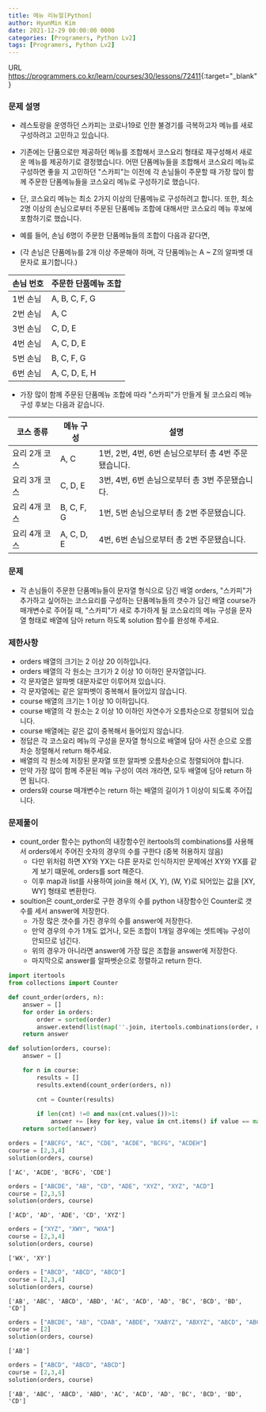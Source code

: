 ```yaml
---
title: 메뉴 리뉴얼[Python]
author: HyunMin Kim
date: 2021-12-29 00:00:00 0000
categories: [Programers, Python Lv2]
tags: [Programers, Python Lv2]
---
```


URL <https://programmers.co.kr/learn/courses/30/lessons/72411>{:target="_blank"}

### 문제 설명
- 레스토랑을 운영하던 스카피는 코로나19로 인한 불경기를 극복하고자 메뉴를 새로 구성하려고 고민하고 있습니다.
- 기존에는 단품으로만 제공하던 메뉴를 조합해서 코스요리 형태로 재구성해서 새로운 메뉴를 제공하기로 결정했습니다. 어떤 단품메뉴들을 조합해서 코스요리 메뉴로 구성하면 좋을 지 고민하던 "스카피"는 이전에 각 손님들이 주문할 때 가장 많이 함께 주문한 단품메뉴들을 코스요리 메뉴로 구성하기로 했습니다.
- 단, 코스요리 메뉴는 최소 2가지 이상의 단품메뉴로 구성하려고 합니다. 또한, 최소 2명 이상의 손님으로부터 주문된 단품메뉴 조합에 대해서만 코스요리 메뉴 후보에 포함하기로 했습니다.

- 예를 들어, 손님 6명이 주문한 단품메뉴들의 조합이 다음과 같다면,
- (각 손님은 단품메뉴를 2개 이상 주문해야 하며, 각 단품메뉴는 A ~ Z의 알파벳 대문자로 표기합니다.)

|손님 번호|	주문한 단품메뉴 조합|
|---|---|
|1번 손님|	A, B, C, F, G|
|2번 손님|	A, C|
|3번 손님|	C, D, E|
|4번 손님|	A, C, D, E|
|5번 손님|	B, C, F, G|
|6번 손님|	A, C, D, E, H|

- 가장 많이 함께 주문된 단품메뉴 조합에 따라 "스카피"가 만들게 될 코스요리 메뉴 구성 후보는 다음과 같습니다.

|코스 종류|메뉴 구성|설명|
|---|---|---|
|요리 2개 코스|	A, C|	1번, 2번, 4번, 6번 손님으로부터 총 4번 주문됐습니다.|
|요리 3개 코스|	C, D, E|	3번, 4번, 6번 손님으로부터 총 3번 주문됐습니다.|
|요리 4개 코스|	B, C, F, G|	1번, 5번 손님으로부터 총 2번 주문됐습니다.|
|요리 4개 코스|	A, C, D, E|	4번, 6번 손님으로부터 총 2번 주문됐습니다.|

### 문제
- 각 손님들이 주문한 단품메뉴들이 문자열 형식으로 담긴 배열 orders, "스카피"가 추가하고 싶어하는 코스요리를 구성하는 단품메뉴들의 갯수가 담긴 배열 course가 매개변수로 주어질 때, "스카피"가 새로 추가하게 될 코스요리의 메뉴 구성을 문자열 형태로 배열에 담아 return 하도록 solution 함수를 완성해 주세요.

### 제한사항
- orders 배열의 크기는 2 이상 20 이하입니다.
- orders 배열의 각 원소는 크기가 2 이상 10 이하인 문자열입니다.
- 각 문자열은 알파벳 대문자로만 이루어져 있습니다.
- 각 문자열에는 같은 알파벳이 중복해서 들어있지 않습니다.
- course 배열의 크기는 1 이상 10 이하입니다.
- course 배열의 각 원소는 2 이상 10 이하인 자연수가 오름차순으로 정렬되어 있습니다.
- course 배열에는 같은 값이 중복해서 들어있지 않습니다.
- 정답은 각 코스요리 메뉴의 구성을 문자열 형식으로 배열에 담아 사전 순으로 오름차순 정렬해서 return 해주세요.
- 배열의 각 원소에 저장된 문자열 또한 알파벳 오름차순으로 정렬되어야 합니다.
- 만약 가장 많이 함께 주문된 메뉴 구성이 여러 개라면, 모두 배열에 담아 return 하면 됩니다.
- orders와 course 매개변수는 return 하는 배열의 길이가 1 이상이 되도록 주어집니다.

### 문제풀이
- count_order 함수는 python의 내장함수인 itertools의 combinations를 사용해서 orders에서 주어진 숫자의 경우의 수를 구한다 (중복 허용하지 않음)
    - 다만 위처럼 하면 XY와 YX는 다른 문자로 인식하지만 문제에선 XY와 YX를 같게 보기 떄문에, orders를 sort 해준다.
    - 이후 map과 list를 사용하여 join을 해서 (X, Y), (W, Y)로 되어있는 값을 [XY, WY] 형태로 변환한다.
- soultion은 count_order로 구한 경우의 수를 python 내장함수인 Counter로 갯수를 세서 answer에 저장한다.
    - 가장 많은 갯수를 가진 경우의 수를 answer에 저장한다.
    - 만약 경우의 수가 1개도 없거나, 모든 조합이 1개일 경우에는 셋트메뉴 구성이 안되므로 넘긴다.
    - 위의 경우가 아니라면 answer에 가장 많은 조합을 answer에 저장한다.
    - 마지막으로 answer를 알파벳순으로 정렬하고 return 한다.


```python
import itertools
from collections import Counter

def count_order(orders, n):
    answer = []
    for order in orders:
        order = sorted(order)
        answer.extend(list(map(''.join, itertools.combinations(order, n))))
    return answer

def solution(orders, course):
    answer = []

    for n in course:
        results = []
        results.extend(count_order(orders, n))

        cnt = Counter(results)
        
        if len(cnt) !=0 and max(cnt.values())>1:
            answer += [key for key, value in cnt.items() if value == max(cnt.values())]
    return sorted(answer)
```


```python
orders = ["ABCFG", "AC", "CDE", "ACDE", "BCFG", "ACDEH"]
course = [2,3,4]
solution(orders, course)
```




    ['AC', 'ACDE', 'BCFG', 'CDE']




```python
orders = ["ABCDE", "AB", "CD", "ADE", "XYZ", "XYZ", "ACD"]
course = [2,3,5]
solution(orders, course)
```




    ['ACD', 'AD', 'ADE', 'CD', 'XYZ']




```python
orders = ["XYZ", "XWY", "WXA"]
course = [2,3,4]
solution(orders, course)
```




    ['WX', 'XY']




```python
orders = ["ABCD", "ABCD", "ABCD"]
course = [2,3,4]
solution(orders, course)
```




    ['AB', 'ABC', 'ABCD', 'ABD', 'AC', 'ACD', 'AD', 'BC', 'BCD', 'BD', 'CD']




```python
orders = ["ABCDE", "AB", "CDAB", "ABDE", "XABYZ", "ABXYZ", "ABCD", "ABCDE", "ABCDE", "ABCDE", "AB", "AB", "AB", "AB", "AB", "AB", "AB", "AB", "AB", "AB"]
course = [2]
solution(orders, course)
```




    ['AB']




```python
orders = ["ABCD", "ABCD", "ABCD"]
course = [2,3,4]
solution(orders, course)
```




    ['AB', 'ABC', 'ABCD', 'ABD', 'AC', 'ACD', 'AD', 'BC', 'BCD', 'BD', 'CD']


